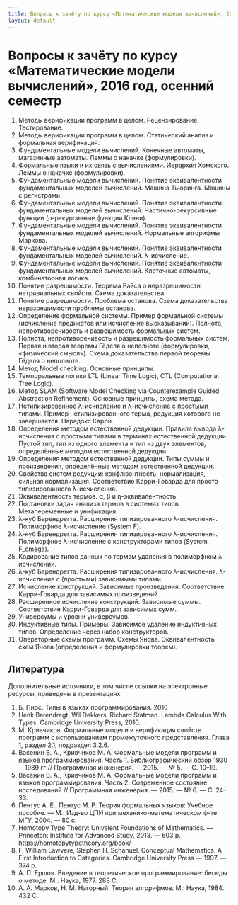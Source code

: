 ```yaml
---
title: Вопросы к зачёту по курсу «Математические модели вычислений», 2015 год, осенний семестр
layout: default
---
```


# Вопросы к зачёту по курсу «Математические модели вычислений», 2016 год, осенний семестр

1. Методы верификации программ в целом. Рецензирование. Тестирование.
2. Методы верификации программ в целом. Статический анализ и формальная верификация.
3. Фундаментальные модели вычислений. Конечные автоматы, магазинные автоматы. Леммы о накачке (формулировки).
4. Формальные языки и их связь с вычислениями. Иерархия Хомского. Леммы о накачке (формулировки).
5. Фундаментальные модели вычислений. Понятие эквивалентности фундаментальных моделей вычислений. Машина Тьюринга. Машины с регистрами.
6. Фундаментальные модели вычислений. Понятие эквивалентности фундаментальных моделей вычислений. Частично-рекурсивные функции (μ-рекурсивные функции Клини).
7. Фундаментальные модели вычислений. Понятие эквивалентности фундаментальных моделей вычислений. Нормальные алгорифмы Маркова.
8. Фундаментальные модели вычислений. Понятие эквивалентности фундаментальных моделей вычислений. λ-исчисление.
9. Фундаментальные модели вычислений. Понятие эквивалентности фундаментальных моделей вычислений. Клеточные автоматы, комбинаторная логика.
10. Понятие разрешимости. Теорема Райса о неразрешимости нетривиальных свойств. Схема доказательства.
11. Понятие разрешимости. Проблема останова. Схема доказательства неразрешимости проблемы останова.
11. Определение формальной системы. Пример формальной системы (исчисление предикатов или исчисление высказываний). Полнота, непротиворечивость и разрешимость формальных систем.
12. Полнота, непротиворечивость и разрешимость формальных систем. Первая и вторая теоремы Гёделя о неполноте (формулировки, «физический смысл»). Схема доказательства первой теоремы Гёделя о неполноте.
13. Метод Model checking. Основные принципы.
14. Темпоральные логики LTL (Linear Time Logic), CTL (Computational Tree Logic).
15. Метод SLAM (Software Model Checking via Counterexample Guided Abstraction Refinement). Основные принципы, схема метода.
16. Нетипизированное λ-исчисление и λ-исчисление с простыми типами. Пример нетипизированного терма, редукция которого не завершается. Парадокс Карри.
17. Определения методом естественной дедукции. Правила вывода λ-исчисления с простыми типами в терминах естественной дедукции. Пустой тип, тип из одного элемента и тип из двух элементов, определённые методом естественной дедукции. 
18. Определения методом естественной дедукции. Типы суммы и произведения, определённые методом естественной дедукции.
19. Свойства систем редукции: конфлюэнтность, нормализация, сильная нормализация. Соответствие Карри-Говарда для просто типизированного λ-исчисления.
20. Эквивалентность термов. α, β и η-эквивалентность.
24. Постановки задач анализа термов в системах типов. Метапеременные и унификация.
21. λ-куб Барендрегта. Расширения типизированного λ-исчисления. Полиморфное λ-исчисление (System F).
21. λ-куб Барендрегта. Расширения типизированного λ-исчисления. Полиморфное λ-исчисление с конструкторами типов (System F_omega).
21. Кодирование типов данных по термам удаления в полиморфном λ-исчислении.
21. λ-куб Барендрегта. Расширения типизированного λ-исчисления. λ-исчисление с (простыми) зависимыми типами.
22. Исчисление конструкций. Зависимые произведения. Соответствие Карри-Говарда для  зависимых произведений. 
23. Расширенное исчисление конструкций. Зависимые суммы. Соответствие Карри-Говарда для зависимых сумм.
24. Универсумы и уровни универсумов.
25. Индуктивные типы. Примеры. Зависимое удаление индуктивных типов. Определение через набор конструкторов. 
26. Операторные схемы программ. Схемы Янова. Эквивалентность схем Янова (определения и формулировки теорем).

## Литература
Дополнительные источники, в том числе ссылки на электронные ресурсы, приведены в презентациях.

1. Б. Пирс. Типы в языках программирования. 2010
2. Henk Barendregt, Wil Dekkers, Richard Statman. Lambda Calculus With Types. Cambridge University Press, 2010.
3. М. Кривчиков. Формальные модели и верификация свойств программ с использованием промежуточного представления. Глава 1, раздел 2.1, подраздел 3.2.6.
4. Васенин В. А., Кривчиков М. А. Формальные модели программ и языков программирования. Часть 1. Библиографический обзор 1930—1989 гг // Программная инженерия. — 2015. — № 5. — С. 10–19. 
5. Васенин В. А., Кривчиков М. А. Формальные модели программ и языков программирования. Часть 2. Современное состояние исследований // Программная инженерия. — 2015. — № 6. — С. 24–33.
6. Пентус А. Е., Пентус М. Р. Теория формальных языков: Учебное пособие. — М.: Изд-во ЦПИ при механико-математическом ф-те МГУ, 2004. — 80 с.
1. Homotopy Type Theory: Univalent Foundations of Mathematics. — Princeton: Institute for Advanced Study, 2013. — 603 p. https://homotopytypetheory.org/book/
2. F. William Lawvere, Stephen H. Schanuel. Conceptual Mathematics: A First Introduction to Categories. Cambridge University Press — 1997. — 374 p.
8. А. П. Ершов. Введение в теоретическое программирование: беседы о методе. М.: Наука, 1977. 288 С.
9. А. А. Марков, Н. М. Нагорный. Теория алгорифмов. М.: Наука, 1984. 432 С.
